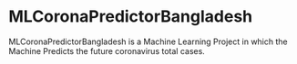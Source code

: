 # MLCoronaPredictorBangladesh
MLCoronaPredictorBangladesh is a Machine Learning Project in which the Machine Predicts the future coronavirus total cases.
